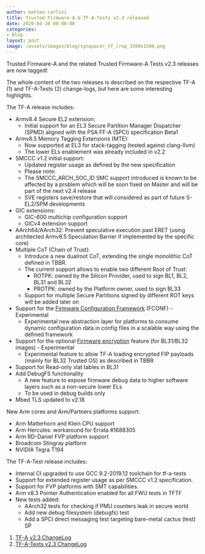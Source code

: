 ```yaml
---
author: matteo.carlini
title: Trusted Firmware-A & TF-A-Tests v2.3 released
date: 2020-04-30 08:00:00
categories:
- Blog
layout: post
image: /assets/images/blog/synquacer_tf_crop_1500x1500.png
---
```

Trusted Firmware-A and the related Trusted Firmware-A Tests v2.3 releases are now tagged!

The whole content of the two releases is described on the respective TF-A (1) and TF-A-Tests (2) change-logs, but here are some interesting highlights.

The TF-A release includes:
* Armv8.4 Secure EL2 extension:
	* Initial support for an EL3 Secure Partition Manager Dispatcher (SPMD) aligned with the PSA FF-A (SPCI) specification Beta1
* Armv8.5 Memory Tagging Extensions (MTE):
	* Now supported at EL3 for stack-tagging (tested against clang-llvm)
	* The lower ELs enablement was already included in v2.2
* SMCCC v1.2 initial support:
	* Updated register usage as defined by the new specification
	* Please note:
	* The SMCCC_ARCH_SOC_ID SMC support introduced is known to be affected by a problem which will be soon fixed on Master and will be part of the next v2.4 release
	* SVE registers save/restore that will considered as part of future S-EL2/SPM developments
* GIC extensions:
	* GIC-600 multichip configuration support
	* GICv4 extension support
* AArch64/AArch32: Prevent speculative execution past ERET (using architected Armv8.5 Speculation Barrier if implemented by the specific core)
* Multiple CoT (Chain of Trust):
	* Introduce a new dualroot CoT, extending the single monolithic CoT defined in TBBR.
	* The current support allows to enable two different Root of Trust:
		* ROTPK: owned by the Silicon Provider, used to sign BL1, BL2, BL31 and BL32
		* PROTPK: owned by the Platform owner, used to sign BL33
	* Support for multiple Secure Partitions signed by different ROT keys will be added later on
* Support for the [Firmware Configuration Framework](https://trustedfirmware-a.readthedocs.io/en/latest/components/fconf/index.html) (FCONF) - Experimental
	* Experimental new abstraction layer for platforms to consume dynamic configuration data in config files in a scalable way using the defined framework
* Support for the optional [Firmware encryption](https://trustedfirmware-a.readthedocs.io/en/latest/design/trusted-board-boot.html#authenticated-encryption-framework) feature (for BL31/BL32 images) - Experimental
	* Experimental feature to allow TF-A loading encrypted FIP payloads (mainly for BL32 Trusted OS) as described in TBBR
* Support for Read-only xlat tables in BL31
* Add DebugFS functionality
	* A new feature to expose firmware debug data to higher software layers such as a non-secure lower ELs
	* To be used in debug builds only
* Mbed TLS updated to v2.18

New Arm cores and Arm/Partners platforms support:
* Arm Matterhorn and Klein CPU support
* Arm Hercules: workaround for Errata #1688305
* Arm RD-Daniel FVP platform support
* Broadcom Stingray platform
* NVIDIA Tegra T194 

The TF-A-Test release includes:
* Internal CI upgraded to use GCC 9.2-2019.12 toolchain for tf-a-tests
* Support for extended register usage as per SMCCC v1.2 specification.
* Support for FVP platforms with SMT capabilities.
* Arm v8.3 Pointer Authentication enabled for all FWU tests in TFTF
* New tests added:
	* AArch32 tests for checking if PMU counters leak in secure world
	* Add new debug filesystem (debugfs) test
	* Add a SPCI direct messaging test targeting bare-metal cactus (test) SP

1. [TF-A v2.3 ChangeLog](https://trustedfirmware-a.readthedocs.io/en/latest/change-log.html#version-2-3)
2. [TF-A-Tests v2.3 ChangeLog](https://trustedfirmware-a-tests.readthedocs.io/en/latest/change-log.html#version-2-3)
